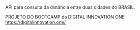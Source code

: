 API para consulta da distância entre duas cidades do BRASIL.

PROJETO DO BOOTCAMP da DIGITAL INNOVATION ONE https://digitalinnovation.one/
